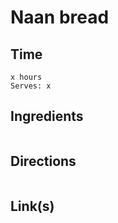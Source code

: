 # Naan bread

## Time 
```
x hours
Serves: x
```

## Ingredients
```

```


## Directions
```

```


## Link(s)
```

```

